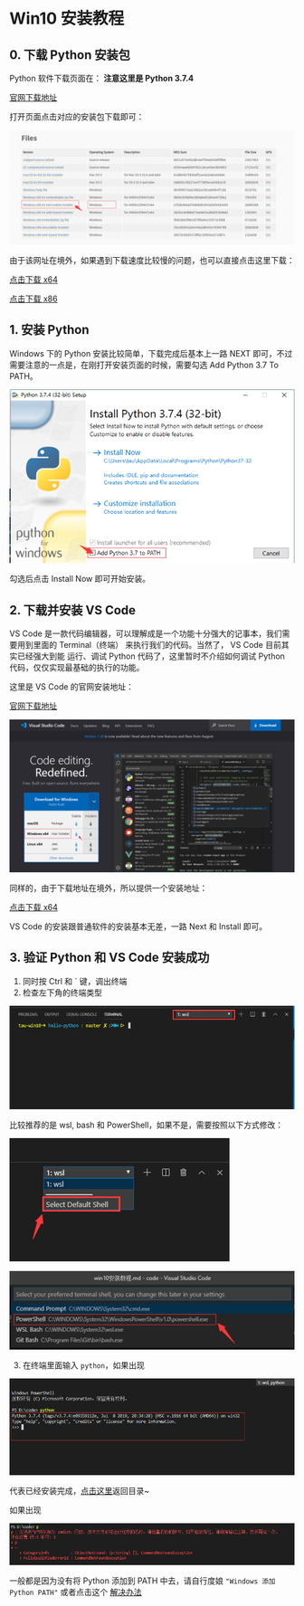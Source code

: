 # Win10 安装教程

## 0. 下载 Python 安装包

Python 软件下载页面在： **注意这里是 Python 3.7.4**

[官网下载地址](https://www.python.org/downloads/release/python-374/)

打开页面点击对应的安装包下载即可：

![image](../pics/0-1.png)

由于该网址在境外，如果遇到下载速度比较慢的问题，也可以直接点击这里下载：

[点击下载 x64](../files/python-3.7.4-amd64.exe)

[点击下载 x86](../files/python-3.7.4.exe)

## 1. 安装 Python

Windows 下的 Python 安装比较简单，下载完成后基本上一路 NEXT 即可，不过需要注意的一点是，在刚打开安装页面的时候，需要勾选 Add Python 3.7 To PATH。

![image](../pics/0-2.png)

勾选后点击 Install Now 即可开始安装。

## 2. 下载并安装 VS Code

VS Code 是一款代码编辑器，可以理解成是一个功能十分强大的记事本，我们需要用到里面的 Terminal（终端） 来执行我们的代码。当然了， VS Code 目前其实已经强大到能 运行、调试 Python 代码了，这里暂时不介绍如何调试 Python 代码，仅仅实现最基础的执行的功能。

这里是 VS Code 的官网安装地址：

[官网下载地址](https://code.visualstudio.com/)

![image](../pics/0-3.png)

同样的，由于下载地址在境外，所以提供一个安装地址：

[点击下载 x64](../files/VSCodeUserSetup-x64-1.38.1.exe)

VS Code 的安装跟普通软件的安装基本无差，一路 Next 和 Install 即可。

## 3. 验证 Python 和 VS Code 安装成功

1. 同时按 Ctrl 和 ` 键，调出终端
2. 检查左下角的终端类型

![image](../pics/0-4.png)

比较推荐的是 wsl, bash 和 PowerShell，如果不是，需要按照以下方式修改：

![image](../pics/0-5.png)

![image](../pics/0-6.png)

3. 在终端里面输入 `python`，如果出现

![image](../pics/0-7.png)

代表已经安装完成，[点击这里](../README.md#1-Hello-Python)返回目录~

如果出现

![image](../pics/0-8.png)

一般都是因为没有将 Python 添加到 PATH 中去，请自行度娘 `"Windows 添加 Python PATH"` 或者点击这个 [解决办法](https://www.jb51.net/article/140028.htm)
